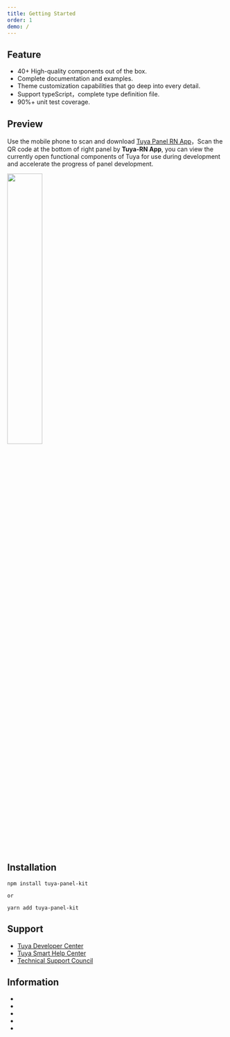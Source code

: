 ```yaml
---
title: Getting Started
order: 1
demo: /
---
```


## Feature

- 40+ High-quality components out of the box.
- Complete documentation and examples.
- Theme customization capabilities that go deep into every detail.
- Support typeScript，complete type definition file.
- 90%+ unit test coverage.

## Preview

Use the mobile phone to scan and download [Tuya Panel RN App](https://smartapp.tuya.com/typaneldev?lang=en)，Scan the QR code at the bottom of right panel by **Tuya-RN App**, you can view the currently open functional components of Tuya for use during development and accelerate the progress of panel development.

<img src="https://images.tuyacn.com/rms-static/ca198dc0-e906-11eb-b60d-0f9713885502-1626750093468.png?tyName=20210720docs-start-qrcode.png" width="40%" height="40%" />

## Installation

```shell
npm install tuya-panel-kit

or

yarn add tuya-panel-kit
```

## Support

- [Tuya Developer Center](https://developer.tuya.com/en/)
- [Tuya Smart Help Center](https://support.tuya.com/en/help)
- [Technical Support Council](https://iot.tuya.com/council/)

## Information

- <ShieldsValue data="https://cdn.jsdelivr.net/gh/tuya/tuya-panel-kit-docs@gh-pages/shields.json" name="npm@latest" href="https://www.npmjs.com/package/tuya-panel-kit"></ShieldsValue>
- <ShieldsValue data="https://cdn.jsdelivr.net/gh/tuya/tuya-panel-kit-docs@gh-pages/shields.json" name="license"></ShieldsValue>
- <ShieldsValue data="https://cdn.jsdelivr.net/gh/tuya/tuya-panel-kit-docs@gh-pages/shields.json" name="commitizen" href="http://commitizen.github.io/cz-cli/"></ShieldsValue>
- <ShieldsValue data="https://cdn.jsdelivr.net/gh/tuya/tuya-panel-kit-docs@gh-pages/shields.json" name="Conventional Commits" href="https://conventionalcommits.org"></ShieldsValue>
- <ShieldsValue data="https://cdn.jsdelivr.net/gh/tuya/tuya-panel-kit-docs@gh-pages/shields.json" name="codecov" href="https://codecov.io/gh/tuya/tuya-panel-kit"></ShieldsValue>
